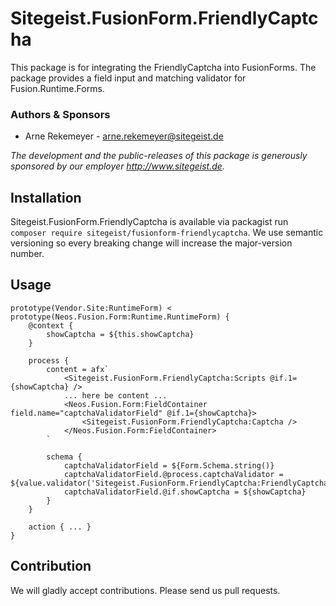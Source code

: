 # Sitegeist.FusionForm.FriendlyCaptcha

This package is for integrating the FriendlyCaptcha into FusionForms. The package provides a field input and matching validator for Fusion.Runtime.Forms. 

### Authors & Sponsors

* Arne Rekemeyer - arne.rekemeyer@sitegeist.de

*The development and the public-releases of this package is generously sponsored
by our employer http://www.sitegeist.de.*

## Installation

Sitegeist.FusionForm.FriendlyCaptcha is available via packagist run `composer require sitegeist/fusionform-friendlycaptcha`.
We use semantic versioning so every breaking change will increase the major-version number.

## Usage

```neosfusion
prototype(Vendor.Site:RuntimeForm) < prototype(Neos.Fusion.Form:Runtime.RuntimeForm) {
    @context {
        showCaptcha = ${this.showCaptcha}
    }

    process {
        content = afx`
            <Sitegeist.FusionForm.FriendlyCaptcha:Scripts @if.1={showCaptcha} />
            ... here be content ...
            <Neos.Fusion.Form:FieldContainer field.name="captchaValidatorField" @if.1={showCaptcha}>
                <Sitegeist.FusionForm.FriendlyCaptcha:Captcha />
            </Neos.Fusion.Form:FieldContainer>
        `

        schema {
            captchaValidatorField = ${Form.Schema.string()}
            captchaValidatorField.@process.captchaValidator = ${value.validator('Sitegeist.FusionForm.FriendlyCaptcha:FriendlyCaptcha')}
            captchaValidatorField.@if.showCaptcha = ${showCaptcha}
        }
    }

    action { ... }
}
```

## Contribution

We will gladly accept contributions. Please send us pull requests.
